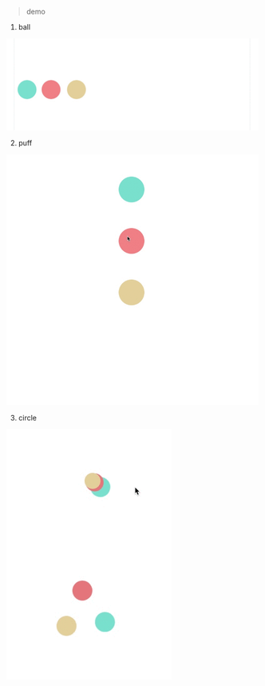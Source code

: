 > demo 

1. ball

![ball](./image/ball.gif)

2. puff

![ball](./image/puff.gif)

3. circle

![ball](./image/circle.gif)
